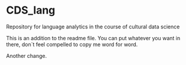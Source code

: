 # CDS_lang
Repository for language analytics in the course of cultural data science

This is an addition to the readme file. You can put whatever you want in there, don´t feel compelled to copy me word for word.

Another change.
